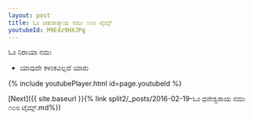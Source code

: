 ```yaml
---
layout: post
title: ಓಂ ಚತುರಾತ್ಮಾಯ ನಮಃ ೧೦೮ ಟೈಮ್ಸ್
youtubeId: M9E4z9HXJPg
---
```

 
 
 ಓಂ ನಿರಾಯಾ ನಮಃ  
 
 -  ಯಾವುದೇ ಕಳಂಕವಿಲ್ಲದೆ ಯಾರು 
 
  
 
  
 
 
 
 
 
 


{% include youtubePlayer.html id=page.youtubeId %}
 
[Next]({{ site.baseurl }}{% link  split2/_posts/2016-02-19-ಓಂ ಧನೇಶ್ವರಾಯ ನಮಃ ೧೦೮ ಟೈಮ್ಸ್.md%})
 
